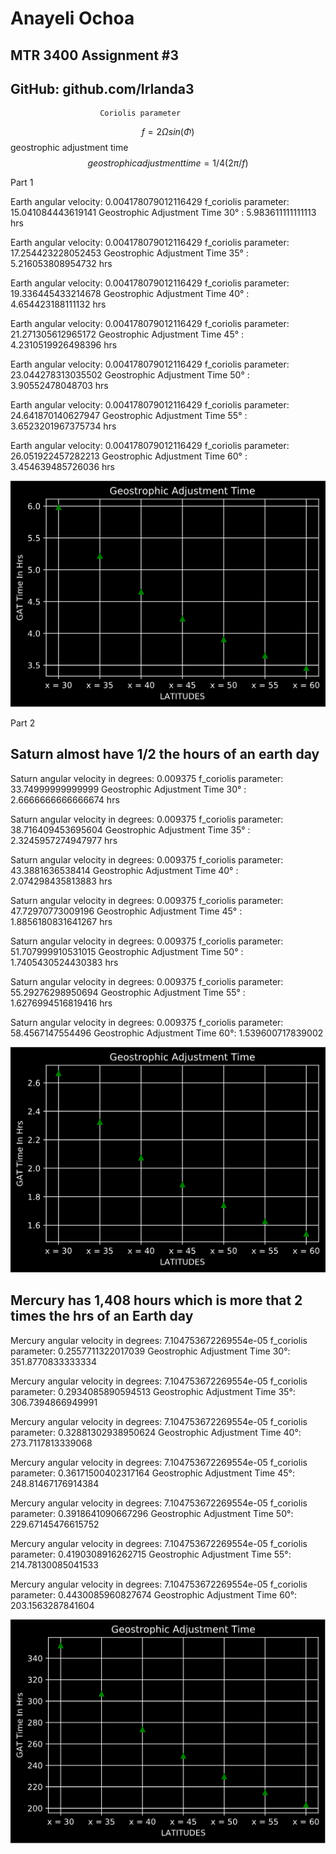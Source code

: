 # Anayeli Ochoa 
## MTR 3400 Assignment #3
## GitHub: github.com/Irlanda3

                        Coriolis parameter
$$ f = 2Ωsin(Φ)$$
                    geostrophic adjustment time
$$geostrophic     adjustment     time= 1/4(2π / f)  $$

Part 1

Earth angular velocity:  0.004178079012116429
f_coriolis parameter:  15.041084443619141
Geostrophic Adjustment Time 30° :  5.983611111111113 hrs

Earth angular velocity:  0.004178079012116429
f_coriolis parameter:  17.254423228052453
Geostrophic Adjustment Time 35° :  5.216053808954732 hrs

Earth angular velocity:  0.004178079012116429
f_coriolis parameter:  19.336445433214678
Geostrophic Adjustment Time 40° :  4.654423188111132 hrs

Earth angular velocity:  0.004178079012116429
f_coriolis parameter:  21.271305612965172
Geostrophic Adjustment Time 45° :  4.2310519926498396 hrs

Earth angular velocity:  0.004178079012116429
f_coriolis parameter:  23.044278313035502
Geostrophic Adjustment Time 50° :  3.90552478048703 hrs

Earth angular velocity:  0.004178079012116429
f_coriolis parameter:  24.641870140627947
Geostrophic Adjustment Time 55° :  3.6523201967375734 hrs

Earth angular velocity:  0.004178079012116429
f_coriolis parameter:  26.051922457282213
Geostrophic Adjustment Time 60° :  3.454639485726036 hrs

![Graph](earth.png "Earth")

Part 2
## Saturn almost have 1/2 the hours of an earth day


Saturn angular velocity in degrees:  0.009375
f_coriolis parameter:  33.74999999999999
Geostrophic Adjustment Time 30° :  2.6666666666666674 hrs

Saturn angular velocity in degrees:  0.009375
f_coriolis parameter:  38.716409453695604
Geostrophic Adjustment Time 35° :  2.3245957274947977 hrs

Saturn angular velocity in degrees:  0.009375
f_coriolis parameter:  43.3881636538414
Geostrophic Adjustment Time 40° :  2.074298435813883 hrs

Saturn angular velocity in degrees:  0.009375
f_coriolis parameter:  47.72970773009196
Geostrophic Adjustment Time 45° :  1.8856180831641267 hrs

Saturn angular velocity in degrees:  0.009375
f_coriolis parameter:  51.707999910531015
Geostrophic Adjustment Time 50° :  1.7405430524430383 hrs

Saturn angular velocity in degrees:  0.009375
f_coriolis parameter:  55.29276298950694
Geostrophic Adjustment Time 55° :  1.6276994516819416 hrs

Saturn angular velocity in degrees:  0.009375
f_coriolis parameter:  58.4567147554496
Geostrophic Adjustment Time 60°:  1.539600717839002

![Graph](saturn.png)

## Mercury has 1,408 hours which is more that 2 times the hrs of an Earth day



Mercury angular velocity in degrees:  7.104753672269554e-05
f_coriolis parameter:  0.2557711322017039
Geostrophic Adjustment Time 30°:  351.8770833333334

Mercury angular velocity in degrees:  7.104753672269554e-05
f_coriolis parameter:  0.2934085890594513
Geostrophic Adjustment Time 35°:  306.7394866949991

Mercury angular velocity in degrees:   7.104753672269554e-05
f_coriolis parameter:  0.32881302938950624
Geostrophic Adjustment Time 40°:  273.7117813339068

Mercury angular velocity in degrees:  7.104753672269554e-05
f_coriolis parameter:  0.36171500402317164
Geostrophic Adjustment Time 45°:  248.81467176914384

Mercury angular velocity in degrees:  7.104753672269554e-05
f_coriolis parameter:  0.3918641090667296
Geostrophic Adjustment Time 50°:  229.67145476615752

Mercury angular velocity in degrees:  7.104753672269554e-05
f_coriolis parameter:  0.4190308916262715
Geostrophic Adjustment Time 55°:  214.78130085041533

Mercury angular velocity in degrees:  7.104753672269554e-05
f_coriolis parameter:  0.4430085960827674
Geostrophic Adjustment Time 60°:  203.1563287841604

![Graph](mercury.png)